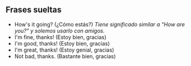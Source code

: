 
## Frases sueltas

- How's it going? (¿Cómo estás?) 
  *Tiene significado similar a "How are you?" y solemos usarlo con amigos.*
- I'm fine, thanks! (Estoy bien, gracias)
- I'm good, thanks! (Estoy bien, gracias)
- I'm great, thanks! (Estoy genial, gracias)
- Not bad, thanks. (Bastante bien, gracias)
